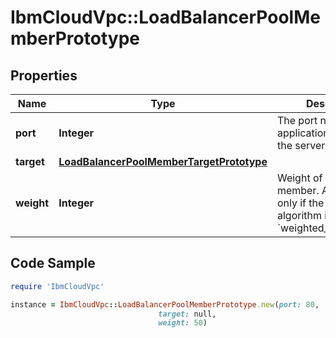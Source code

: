 # IbmCloudVpc::LoadBalancerPoolMemberPrototype

## Properties

Name | Type | Description | Notes
------------ | ------------- | ------------- | -------------
**port** | **Integer** | The port number of the application running in the server member. | 
**target** | [**LoadBalancerPoolMemberTargetPrototype**](LoadBalancerPoolMemberTargetPrototype.md) |  | 
**weight** | **Integer** | Weight of the server member. Applicable only if the pool algorithm is &#x60;weighted_round_robin&#x60;. | [optional] 

## Code Sample

```ruby
require 'IbmCloudVpc'

instance = IbmCloudVpc::LoadBalancerPoolMemberPrototype.new(port: 80,
                                 target: null,
                                 weight: 50)
```


